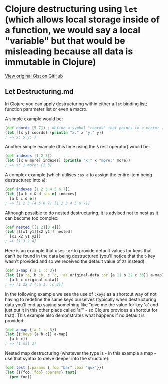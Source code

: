 # Clojure destructuring using `let` (which allows local storage inside of a function, we would say a local "variable" but that would be misleading because all data is immutable in Clojure)

[View original Gist on GitHub](https://gist.github.com/Integralist/11376734)

## Let Destructuring.md

In Clojure you can apply destructuring within either a `let` binding list; function parameter list or even a macro.

A simple example would be:

```clj
(def coords [5 7]) ; define a symbol "coords" that points to a vector [5 7]
(let [[x y] coords] (println "x:" x "y:" y))
; => x: 5 y: 7
```

Another simple example (this time using the `&` rest operator) would be:

```clj
(def indexes [1 2 3])
(let [[x & more] indexes] (println "x:" x "more:" more))
; => x: 1 more: (2 3)
```

A complex example (which utilises `:as e` to assign the entire item being destructured into `e`):

```clj
(def indexes [1 2 3 4 5 6 7])
(let [[a b c & d :as e] indexes]
  [a b c d e])
; => [1 2 3 (4 5 6 7) [1 2 3 4 5 6 7]]
```

Although possible to do nested destructuring, it is advised not to nest as it can become too complex:

```clj
(def nested [[1 2][3 4]])
(let [[[x1 y1][x2 y2]] nested]
  [x1 x2 y1 y2])
; => [1 3 2 4]
```

Here is an example that uses `:or` to provide default values for keys that can't be found in the data being destructured (you'll notice that the `b` key wasn't provided and so we received the default value of `22` instead):

```clj
(def a-map {:a 1 :c 3})
(let [{a :a, b :b, c :c, :as original-data :or {a 11 b 22 c 33}} a-map]
  [a b c original-data])
; => [1 22 3 {:a 1, :c 3}]
```

In the following example we see the use of `:keys` as a shortcut way of not having to redefine the same keys ourselves (typically when destructuring data you'll end up saying something like "give me the value for key 'a' and just put it in this other place called 'a'" - so Clojure provides a shortcut for that). This example also demonstrates what happens if no default is provided:

```clj
(def a-map {:a 1 :c 3})
(let [{:keys [a b c]} a-map]
  [a b c])
; => [1 nil 3]
```

Nested map destructuring (whatever the type is - in this example a map - use that syntax to delve deeper into the structure):

```clj
(def test {:params {:foo "bar" :baz "qux"}})
(let [{{foo :foo} :params} test] 
  (prn foo))
```

